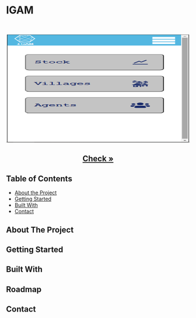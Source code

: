 # IGAM

<br />

<p align = "center">
  <img src= 'image1.png'  width="600" height="295" />
</p>
  <h2 align="center"><a href=''><strong>Check »</strong></a>

<!-- TABLE OF CONTENTS -->

## Table of Contents

- [About the Project](#about-the-project)
- [Getting Started](#getting-started)
- [Built With](#built-with)
- [Contact](#contact)

<!-- ABOUT THE PROJECT -->

## About The Project




<!-- GETTING STARTED -->

## Getting Started



## Built With





## Roadmap





## Contact


